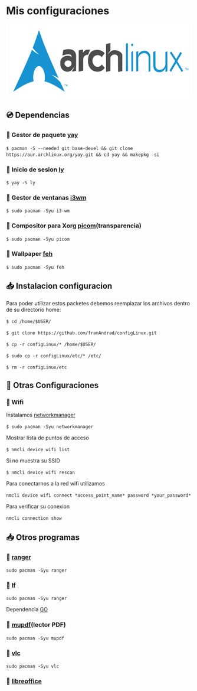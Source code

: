 # Mis configuraciones
<p align="center"> <img src="./archlinux-logo-dark-1200dpi.b42bd35d5916.png" alt="logo-burgerhouse" height="200"/> </p>

## 💿 Dependencias

### 📂 Gestor de paquete [yay](https://github.com/Jguer/yay)

`$ pacman -S --needed git base-devel && git clone https://aur.archlinux.org/yay.git && cd yay && makepkg -si`

### 📘 Inicio de sesion [ly](https://github.com/fairyglade/ly) 

`$ yay -S ly `

### 📘 Gestor de ventanas [i3wm](https://wiki.archlinux.org/title/i3)

`$ sudo pacman -Syu i3-wm`

### 📘 Compositor para Xorg [picom](https://wiki.archlinux.org/title/picom)(transparencia)

`$ sudo pacman -Syu picom`

### 📙 Wallpaper [feh](https://wiki.archlinux.org/title/Feh_(Espa%C3%B1ol))

`$ sudo pacman -Syu feh`

## 📥 Instalacion configuracion

Para poder utilizar estos packetes debemos reemplazar los archivos dentro de su directorio home:

  `$ cd /home/$USER/`
  
  `$ git clone https://github.com/franAndrad/configLinux.git`
  
  `$ cp -r configLinux/* /home/$USER/`
  
  `$ sudo cp -r configLinux/etc/* /etc/`
  
  `$ rm -r configLinux/etc`

## 🔧 Otras Configuraciones

### 📶 Wifi
  
  Instalamos [networkmanager](https://networkmanager.dev/)
  
  `$ sudo pacman -Syu networkmanager`
  
  Mostrar lista de puntos de acceso
  
  `$ nmcli device wifi list`
  
  Si no muestra su SSID
  
  `$ nmcli device wifi rescan`
  
  Para conectarnos a la red wifi utilizamos 
  
  `nmcli device wifi connect *access_point_name* password *your_password*`
  
  Para verificar su conexion
  
  `nmcli connection show`
 
 ## 📥 Otros programas
 
 ### 📘 [ranger](https://wiki.archlinux.org/title/Ranger_(Espa%C3%B1ol))
 
 `sudo pacman -Syu ranger`
 
 ### 📘 [lf](https://github.com/gokcehan/lf)
 
 `sudo pacman -Syu ranger` 
 
 Dependencia [GO](https://go.dev/dl/)
 
 ### 📘 [mupdf](https://wiki.archlinux.org/title/MuPDF)(lector PDF)
 
 `sudo pacman -Syu mupdf`
 
 ### 📘 [vlc](https://wiki.archlinux.org/title/VLC_media_player_(Espa%C3%B1ol))
 
 `sudo pacman -Syu vlc`

 ### 📘 [libreoffice](https://wiki.archlinux.org/title/LibreOffice_(Espa%C3%B1ol)#Instalaci%C3%B3n)
 
 
 
 
